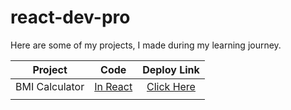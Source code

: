 # react-dev-pro

Here are some of my projects, I made during my learning journey.

|    Project     |                                         Code                                          |                     Deploy Link                     |
| :------------: | :-----------------------------------------------------------------------------------: | :-------------------------------------------------: |
| BMI Calculator | [In React](https://github.com/pankajsingh016/react-dev-pro/tree/main/06BMICalculator) | [Click Here](https://bmicalculator016.netlify.app/) |
|                |                                         []()                                          |                        []()                         |


